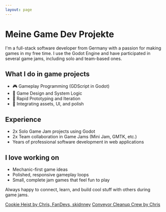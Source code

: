 ```yaml
---
layout: page
---
```


<script setup>
import ItchIoGameWidget from '../../../components/ItchIoGameWidget.vue';
</script>

# Meine Game Dev Projekte

I'm a full-stack software developer from Germany with a passion for making games in my free time. I use the Godot
Engine and have participated in several game jams, including solo and team-based ones.

## What I do in game projects

- 🎮 Gameplay Programming (GDScript in Godot)
- 🧠 Game Design and System Logic
- 🧪 Rapid Prototyping and Iteration
- 🔧 Integrating assets, UI, and polish

## Experience

- 2x Solo Game Jam projects using Godot
- 2x Team collaboration in Game Jams (Mini Jam, GMTK, etc.)
- Years of professional software development in web applications

## I love working on

- Mechanic-first game ideas
- Polished, responsive gameplay loops
- Small, complete jam games that feel fun to play

Always happy to connect, learn, and build cool stuff with others during game jams.

<div class="flex flex-col space-y-6 my-6">
  <ItchIoGameWidget :gameId="3847215">
    <a href="https://chris-gw.itch.io/cookie-heist">Cookie Heist by Chris, FanDevs, skidnney</a>
  </ItchIoGameWidget>
  <ItchIoGameWidget :gameId="3609600">
    <a href="https://chris-gw.itch.io/conveyor-cleanup-crew">Conveyor Cleanup Crew by Chris</a>
  </ItchIoGameWidget>
</div>
